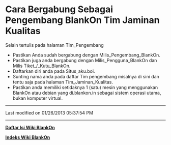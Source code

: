 # Cara Bergabung Sebagai Pengembang BlankOn Tim Jaminan Kualitas

Selain tertulis pada halaman Tim_Pengembang
  * Pastikan Anda sudah bergabung dengan ​Milis_Pengembang_BlankOn.
  * Pastikan juga anda bergabung dengan ​Milis_Pengguna_BlankOn dan ​Milis
      Tiket_/_Kutu_BlankOn.
  * Daftarkan diri anda pada ​Situs_aku.boi.
  * Sunting nama anda pada daftar Tim pengembang misalnya di sini dan tentu
      saja pada halaman Tim_Jaminan_Kualitas.
  * Pastikan anda memiliki setidaknya 1 (satu) mesin yang menggunakan BlankOn
      atau debian yang di.blankon.in sebagai sistem operasi utama, bukan
      komputer virtual.

---
Last modified on 01/26/2013 05:37:54 PM
 
---
[**Daftar Isi Wiki BlankOn**](/wiki/DaftarIsi/index.html)
 
[**Indeks Wiki BlankOn**](/wiki/Indeks.html)
